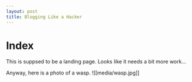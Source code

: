 ```yaml
---
layout: post
title: Blogging Like a Hacker
---
```

# Index

This is suppsed to be a landing page. Looks like it needs a bit more work...

Anyway, here is a photo of a wasp.
![[media/wasp.jpg]]

